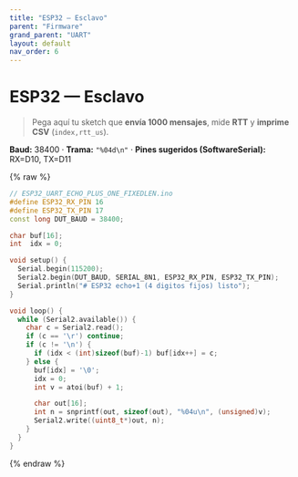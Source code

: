 ```yaml
---
title: "ESP32 — Esclavo"
parent: "Firmware"
grand_parent: "UART"
layout: default
nav_order: 6
---
```


# ESP32 — Esclavo

> Pega aquí tu sketch que **envía 1000 mensajes**, mide **RTT** y **imprime CSV** (`index,rtt_us`).

**Baud:** 38400 · **Trama:** `"%04d\n"` · **Pines sugeridos (SoftwareSerial):** RX=D10, TX=D11

{% raw %}
~~~c++
// ESP32_UART_ECHO_PLUS_ONE_FIXEDLEN.ino
#define ESP32_RX_PIN 16
#define ESP32_TX_PIN 17
const long DUT_BAUD = 38400;

char buf[16];
int  idx = 0;

void setup() {
  Serial.begin(115200);
  Serial2.begin(DUT_BAUD, SERIAL_8N1, ESP32_RX_PIN, ESP32_TX_PIN);
  Serial.println("# ESP32 echo+1 (4 digitos fijos) listo");
}

void loop() {
  while (Serial2.available()) {
    char c = Serial2.read();
    if (c == '\r') continue;
    if (c != '\n') {
      if (idx < (int)sizeof(buf)-1) buf[idx++] = c;
    } else {
      buf[idx] = '\0';
      idx = 0;
      int v = atoi(buf) + 1;

      char out[16];
      int n = snprintf(out, sizeof(out), "%04u\n", (unsigned)v);
      Serial2.write((uint8_t*)out, n);
    }
  }
}
~~~
{% endraw %}
